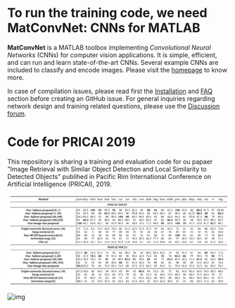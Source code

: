 # To run the training code, we need MatConvNet: CNNs for MATLAB

**MatConvNet** is a MATLAB toolbox implementing *Convolutional Neural
Networks* (CNNs) for computer vision applications. It is simple,
efficient, and can run and learn state-of-the-art CNNs. Several
example CNNs are included to classify and encode images. Please visit
the [homepage](http://www.vlfeat.org/matconvnet) to know more.

In case of compilation issues, please read first the
[Installation](http://www.vlfeat.org/matconvnet/install/) and
[FAQ](http://www.vlfeat.org/matconvnet/faq/) section before creating an GitHub
issue. For general inquiries regarding network design and training
related questions, please use the
[Discussion forum](https://groups.google.com/d/forum/matconvnet).

# Code for PRICAI 2019

This reposiitory is sharing a training and evaluation code for ou papaer "Image Retrieval with Similar Object Detection
and Local Similarity to Detected Objects" publihed in Pacific Rim International Conference on Artificial Intelligence (PRICAI), 2019.

![img](https://github.com/SidraHanif180/Object_similarity_PRICAI2019/blob/master/results.png)

![img](https://github.com/SidraHanif180/Object_similarity_PRICAI2019/blob/master/qualitaive_acm.png)
